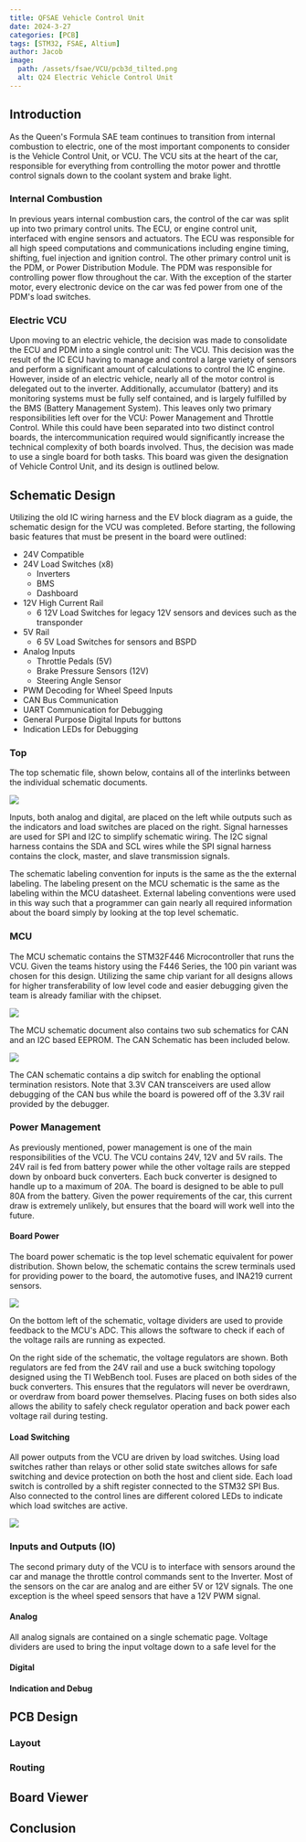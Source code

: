 ```yaml
---
title: QFSAE Vehicle Control Unit
date: 2024-3-27
categories: [PCB]
tags: [STM32, FSAE, Altium]
author: Jacob
image:
  path: /assets/fsae/VCU/pcb3d_tilted.png
  alt: Q24 Electric Vehicle Control Unit
---
```


## Introduction
As the Queen's Formula SAE team continues to transition from internal combustion to electric, one of the most important components to consider is the Vehicle Control Unit, or VCU.
The VCU sits at the heart of the car, responsible for everything from controlling the motor power and throttle control signals down to the coolant system and brake light.

### Internal Combustion
In previous years internal combustion cars, the control of the car was split up into two primary control units. The ECU, or engine control unit, interfaced with engine sensors and actuators. The ECU was responsible for all high speed computations and communications including engine timing, shifting, fuel injection and ignition control.
The other primary control unit is the PDM, or Power Distribution Module. The PDM was responsible for controlling power flow throughout the car. With the exception of the starter motor, every electronic device on the car was fed power from one of the PDM's load switches.

### Electric VCU
Upon moving to an electric vehicle, the decision was made to consolidate the ECU and PDM into a single control unit: The VCU.
This decision was the result of the IC ECU having to manage and control a large variety of sensors and perform a significant amount of calculations to control the IC engine.
However, inside of an electric vehicle, nearly all of the motor control is delegated out to the inverter.
Additionally, accumulator (battery) and its monitoring systems must be fully self contained, and is largely fulfilled by the BMS (Battery Management System).
This leaves only two primary responsibilities left over for the VCU: Power Management and Throttle Control.
While this could have been separated into two distinct control boards, the intercommunication required would significantly increase the technical complexity of both boards involved. Thus, the decision was made to use a single board for both tasks.
This board was given the designation of Vehicle Control Unit, and its design is outlined below.

## Schematic Design
Utilizing the old IC wiring harness and the EV block diagram as a guide, the schematic design for the VCU was completed. Before starting, the following basic features that must be present in the board were outlined:
- 24V Compatible
- 24V Load Switches (x8)
	- Inverters
	- BMS
	- Dashboard
- 12V High Current Rail
	- 6 12V Load Switches for legacy 12V sensors and devices such as the transponder
- 5V Rail
	- 6 5V Load Switches for sensors and BSPD
- Analog Inputs
	- Throttle Pedals (5V)
	- Brake Pressure Sensors (12V)
	- Steering Angle Sensor
- PWM Decoding for Wheel Speed Inputs
- CAN Bus Communication
- UART Communication for Debugging
- General Purpose Digital Inputs for buttons
- Indication LEDs for Debugging

### Top
The top schematic file, shown below, contains all of the interlinks between the individual schematic documents.

![](../assets/fsae/VCU/sch_top.png)

Inputs, both analog and digital, are placed on the left while outputs such as the indicators and load switches are placed on the right.
Signal harnesses are used for SPI and I2C to simplify schematic wiring. The I2C signal harness contains the SDA and SCL wires while the SPI signal harness contains the clock, master, and slave transmission signals. 

The schematic labeling convention for inputs is the same as the the external labeling. The labeling present on the MCU schematic is the same as the labeling within the MCU datasheet. External labeling conventions were used in this way such that a programmer can gain nearly all required information about the board simply by looking at the top level schematic.

### MCU
The MCU schematic contains the STM32F446 Microcontroller that runs the VCU. Given the teams history using the F446 Series, the 100 pin variant was chosen for this design. Utilizing the same chip variant for all designs allows for higher transferability of low level code and easier debugging given the team is already familiar with the chipset.

![](../assets/fsae/vcu/sch_mcu.png)

The MCU schematic document also contains two sub schematics for CAN and an I2C based EEPROM. The CAN Schematic has been included below.

![](../assets/fsae/vcu/sch_can.png)

The CAN schematic contains a dip switch for enabling the optional termination resistors. Note that 3.3V CAN transceivers are used allow debugging of the CAN bus while the board is powered off of the 3.3V rail provided by the debugger.
### Power Management
As previously mentioned, power management is one of the main responsibilities of the VCU. The VCU contains 24V, 12V and 5V rails. The 24V rail is fed from battery power while the other voltage rails are stepped down by onboard buck converters. Each buck converter is designed to handle up to a maximum of 20A. The board is designed to be able to pull 80A from the battery. Given the power requirements of the car, this current draw is extremely unlikely, but ensures that the board will work well into the future.
#### Board Power
The board power schematic is the top level schematic equivalent for power distribution. Shown below, the schematic contains the screw terminals used for providing power to the board, the automotive fuses, and INA219 current sensors.

![](../assets/fsae/vcu/sch_power.png)

On the bottom left of the schematic, voltage dividers are used to provide feedback to the MCU's ADC. This allows the software to check if each of the voltage rails are running as expected.

On the right side of the schematic, the voltage regulators are shown. Both regulators are fed from the 24V rail and use a buck switching topology designed using the TI WebBench tool. Fuses are placed on both sides of the buck converters. This ensures that the regulators will never be overdrawn, or overdraw from board power themselves. Placing fuses on both sides also allows the ability to safely check regulator operation and back power each voltage rail during testing.
#### Load Switching
All power outputs from the VCU are driven by load switches. Using load switches rather than relays or other solid state switches allows for safe switching and device protection on both the host and client side. 
Each load switch is controlled by a shift register connected to the STM32 SPI Bus. Also connected to the control lines are different colored LEDs to indicate which load switches are active.

![](../assets/fsae/vcu/sch_5VLoadSwitches.png)

### Inputs and Outputs (IO)
The second primary duty of the VCU is to interface with sensors around the car and manage the throttle control commands sent to the Inverter. Most of the sensors on the car are analog and are either 5V or 12V signals. The one exception is the wheel speed sensors that have a 12V PWM signal.
#### Analog
All analog signals are contained on a single schematic page. Voltage dividers are used to bring the input voltage down to a safe level for the 

#### Digital

#### Indication and Debug

## PCB Design

### Layout

### Routing

## Board Viewer

## Conclusion
